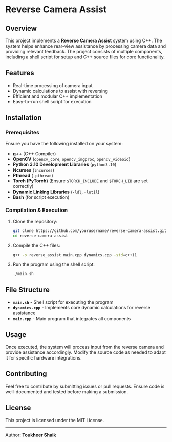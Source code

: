 # Reverse Camera Assist

## Overview
This project implements a **Reverse Camera Assist** system using C++. The system helps enhance rear-view assistance by processing camera data and providing relevant feedback. The project consists of multiple components, including a shell script for setup and C++ source files for core functionality.

## Features
- Real-time processing of camera input
- Dynamic calculations to assist with reversing
- Efficient and modular C++ implementation
- Easy-to-run shell script for execution

## Installation
### Prerequisites
Ensure you have the following installed on your system:
- **g++** (C++ Compiler)
- **OpenCV** (`opencv_core`, `opencv_imgproc`, `opencv_videoio`)
- **Python 3.10 Development Libraries** (`python3.10`)
- **Ncurses** (`lncurses`)
- **Pthread** (`-pthread`)
- **Torch (PyTorch)** (Ensure `$TORCH_INCLUDE` and `$TORCH_LIB` are set correctly)
- **Dynamic Linking Libraries** (`-ldl`, `-lutil`)
- **Bash** (for script execution)

### Compilation & Execution
1. Clone the repository:
   ```sh
   git clone https://github.com/yourusername/reverse-camera-assist.git
   cd reverse-camera-assist
   ```
2. Compile the C++ files:
   ```sh
   g++ -o reverse_assist main.cpp dynamics.cpp -std=c++11
   ```
3. Run the program using the shell script:
   ```sh
   ./main.sh
   ```

## File Structure
- **`main.sh`** - Shell script for executing the program
- **`dynamics.cpp`** - Implements core dynamic calculations for reverse assistance
- **`main.cpp`** - Main program that integrates all components

## Usage
Once executed, the system will process input from the reverse camera and provide assistance accordingly. Modify the source code as needed to adapt it for specific hardware integrations.

## Contributing
Feel free to contribute by submitting issues or pull requests. Ensure code is well-documented and tested before making a submission.

## License
This project is licensed under the MIT License.

---
Author: **Toukheer Shaik**


